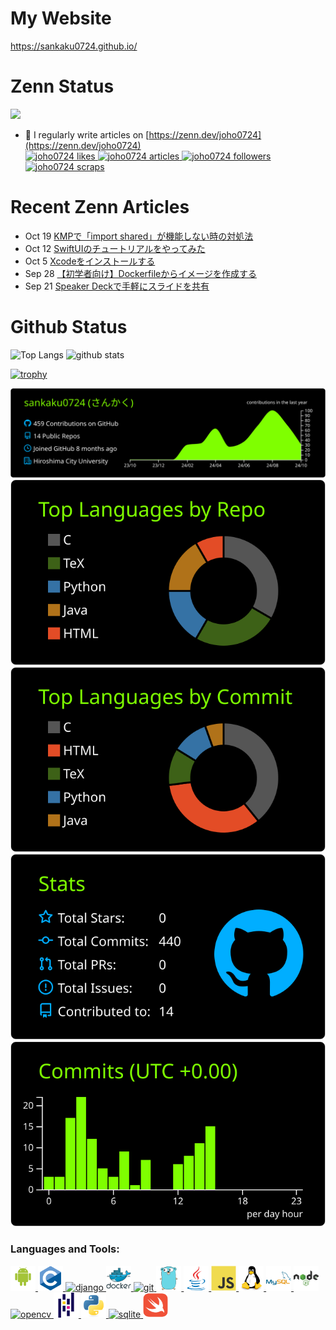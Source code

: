 # My Website
https://sankaku0724.github.io/

# Zenn Status
![](https://github-readme-blog-score-shota1995m.vercel.app/api/get_zenn_score?zennId=joho0724)

- 📝 I regularly write articles on [https://zenn.dev/joho0724](https://zenn.dev/joho0724)<br>
    <a href="https://zenn.dev/joho0724">
    <img src="https://zenn.badge.nikaera.com/s/joho0724/likes?style=social" alt="joho0724 likes" />
  </a>
  <a href="https://zenn.dev/joho0724/articles">
    <img src="https://zenn.badge.nikaera.com/s/joho0724/articles?style=social" alt="joho0724 articles" />
  </a>
  <a href="https://zenn.dev/joho0724/followers">
    <img src="https://zenn.badge.nikaera.com/s/joho0724/followers?style=social" alt="joho0724 followers" />
  </a>
  <a href="https://zenn.dev/joho0724/scraps">
    <img src="https://zenn.badge.nikaera.com/s/joho0724/scraps?style=social" alt="joho0724 scraps" />
  </a>

# Recent Zenn Articles

<!-- profile updater begin: zenn -->
- Oct 19 [KMPで「import shared」が機能しない時の対処法](https://zenn.dev/joho0724/articles/sankaku0724-newcreate34)
- Oct 12 [SwiftUIのチュートリアルをやってみた](https://zenn.dev/joho0724/articles/sankaku0724-newcreate33)
- Oct 5 [Xcodeをインストールする](https://zenn.dev/joho0724/articles/sankaku0724-newcreate32)
- Sep 28 [【初学者向け】Dockerfileからイメージを作成する](https://zenn.dev/joho0724/articles/sankaku0724-newcreate31)
- Sep 21 [Speaker Deckで手軽にスライドを共有](https://zenn.dev/joho0724/articles/sankaku0724-newcreate30)
<!-- profile updater end: zenn -->

# Github Status

<p align="left"> 
  <img alt="Top Langs" height="150px" src="https://github-readme-stats.vercel.app/api/top-langs/?username=sankaku0724&layout=compact&count_private=true&show_icons=true&theme=onedark" />
  <img alt="github stats" height="150px" src="https://github-readme-stats.vercel.app/api?username=sankaku0724&count_private=true&show_icons=true&show_icons=true&theme=onedark" />
</p>

[![trophy](https://github-profile-trophy.vercel.app/?username=sankaku0724&theme=onedark&column=7
)](https://github.com/sankaku0724/github-profile-trophy)

[![](https://raw.githubusercontent.com/sankaku0724/sankaku0724/main/profile-summary-card-output/chartreuse_dark/0-profile-details.svg)](https://github.com/vn7n24fzkq/github-profile-summary-cards)
[![](https://raw.githubusercontent.com/sankaku0724/sankaku0724/main/profile-summary-card-output/chartreuse_dark/1-repos-per-language.svg)](https://github.com/vn7n24fzkq/github-profile-summary-cards) [![](https://raw.githubusercontent.com/sankaku0724/sankaku0724/main/profile-summary-card-output/chartreuse_dark/2-most-commit-language.svg)](https://github.com/vn7n24fzkq/github-profile-summary-cards)
[![](https://raw.githubusercontent.com/sankaku0724/sankaku0724/main/profile-summary-card-output/chartreuse_dark/3-stats.svg)](https://github.com/vn7n24fzkq/github-profile-summary-cards) [![](https://raw.githubusercontent.com/sankaku0724/sankaku0724/main/profile-summary-card-output/chartreuse_dark/4-productive-time.svg)](https://github.com/vn7n24fzkq/github-profile-summary-cards)

<h3 align="left">Languages and Tools:</h3>
<p align="left"> <a href="https://developer.android.com" target="_blank" rel="noreferrer"> <img src="https://raw.githubusercontent.com/devicons/devicon/master/icons/android/android-original-wordmark.svg" alt="android" width="40" height="40"/> </a> <a href="https://www.cprogramming.com/" target="_blank" rel="noreferrer"> <img src="https://raw.githubusercontent.com/devicons/devicon/master/icons/c/c-original.svg" alt="c" width="40" height="40"/> </a> <a href="https://www.djangoproject.com/" target="_blank" rel="noreferrer"> <img src="https://cdn.worldvectorlogo.com/logos/django.svg" alt="django" width="40" height="40"/> </a> <a href="https://www.docker.com/" target="_blank" rel="noreferrer"> <img src="https://raw.githubusercontent.com/devicons/devicon/master/icons/docker/docker-original-wordmark.svg" alt="docker" width="40" height="40"/> </a> <a href="https://git-scm.com/" target="_blank" rel="noreferrer"> <img src="https://www.vectorlogo.zone/logos/git-scm/git-scm-icon.svg" alt="git" width="40" height="40"/> </a> <a href="https://golang.org" target="_blank" rel="noreferrer"> <img src="https://raw.githubusercontent.com/devicons/devicon/master/icons/go/go-original.svg" alt="go" width="40" height="40"/> </a> <a href="https://www.java.com" target="_blank" rel="noreferrer"> <img src="https://raw.githubusercontent.com/devicons/devicon/master/icons/java/java-original.svg" alt="java" width="40" height="40"/> </a> <a href="https://developer.mozilla.org/en-US/docs/Web/JavaScript" target="_blank" rel="noreferrer"> <img src="https://raw.githubusercontent.com/devicons/devicon/master/icons/javascript/javascript-original.svg" alt="javascript" width="40" height="40"/> </a> <a href="https://www.linux.org/" target="_blank" rel="noreferrer"> <img src="https://raw.githubusercontent.com/devicons/devicon/master/icons/linux/linux-original.svg" alt="linux" width="40" height="40"/> </a> <a href="https://www.mysql.com/" target="_blank" rel="noreferrer"> <img src="https://raw.githubusercontent.com/devicons/devicon/master/icons/mysql/mysql-original-wordmark.svg" alt="mysql" width="40" height="40"/> </a> <a href="https://nodejs.org" target="_blank" rel="noreferrer"> <img src="https://raw.githubusercontent.com/devicons/devicon/master/icons/nodejs/nodejs-original-wordmark.svg" alt="nodejs" width="40" height="40"/> </a> <a href="https://opencv.org/" target="_blank" rel="noreferrer"> <img src="https://www.vectorlogo.zone/logos/opencv/opencv-icon.svg" alt="opencv" width="40" height="40"/> </a> <a href="https://pandas.pydata.org/" target="_blank" rel="noreferrer"> <img src="https://raw.githubusercontent.com/devicons/devicon/2ae2a900d2f041da66e950e4d48052658d850630/icons/pandas/pandas-original.svg" alt="pandas" width="40" height="40"/> </a> <a href="https://www.python.org" target="_blank" rel="noreferrer"> <img src="https://raw.githubusercontent.com/devicons/devicon/master/icons/python/python-original.svg" alt="python" width="40" height="40"/> </a> <a href="https://www.sqlite.org/" target="_blank" rel="noreferrer"> <img src="https://www.vectorlogo.zone/logos/sqlite/sqlite-icon.svg" alt="sqlite" width="40" height="40"/> </a> <a href="https://developer.apple.com/swift/" target="_blank" rel="noreferrer"> <img src="https://raw.githubusercontent.com/devicons/devicon/master/icons/swift/swift-original.svg" alt="swift" width="40" height="40"/> </a> </p>
